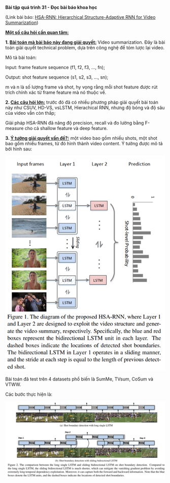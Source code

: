**Bài tập quá trình 31 - Đọc bài báo khoa học**

(Link bài báo: [HSA-RNN: Hierarchical Structure-Adaptive RNN for Video Summarization](https://openaccess.thecvf.com/content_cvpr_2018/papers_backup/Zhao_HSA-RNN_Hierarchical_Structure-Adaptive_CVPR_2018_paper.pdf))

**<u>Một số câu hỏi cần quan tâm:</u>**

**1. <u>Bài toán mà bài báo này đang giải quyết:</u>** Video summarization. Đây là bài toán giải quyết technical problem, dựa trên công nghệ để tóm lược lại video.

   Mô tả bài toán: 

   Input: frame feature sequence (f1, f2, f3, ..., fn);

   Output: shot feature sequence (s1, s2, s3, ..., sn);

   m và n là số lượng frame và shot,  hy vọng rằng mỗi shot feature được rút trích chính xác từ frame feature mà nó thuộc về.

**2. <u>Các câu hỏi lớn:</u>** trước đó đã có nhiều phương pháp giải quyết bài toán này như CSUV, HD-VS, vsLSTM, Hierachical RNN, nhưng độ bóng và độ sâu của video vẫn còn thấp;

   Giải pháp HSA-RNN đã nâng độ precision, recall và đo lường bằng F-measure cho cả shallow feature và deep feature.

**3. <u>Ý tưởng giải quyết vấn đề?:</u>**  một video bao gồm nhiều shots, một shot bao gồm nhiều frames, từ đó hình thành video content. Ý tưởng được mô tả bởi hình sau:

   ![HSA-RNN-1](https://github.com/hautb15/CS2205.CH1501/blob/main/QT/Images/HSA-RNN-1.png)

Bài toán đã test trên 4 datasets phổ biến là SumMe, TVsum, CoSum và VTWW.

Các bước thực hiện là:

![HSA-RNN-2](https://github.com/hautb15/CS2205.CH1501/blob/main/QT/Images/HSA-RNN-2.png)

